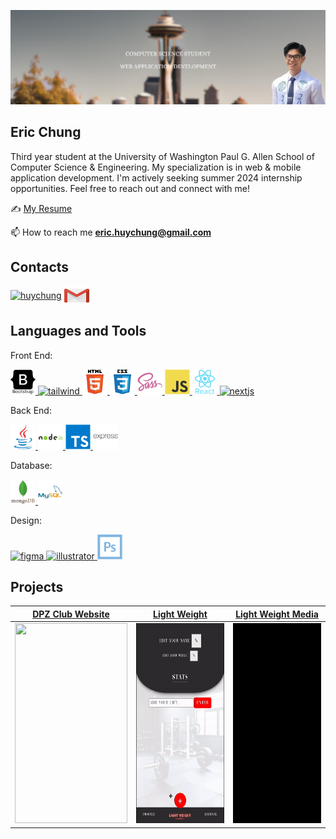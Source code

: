 ![](https://github.com/eric-huychung/eric-huychung/blob/main/GitHub%20Banner.png)

## Eric Chung

Third year student at the University of Washington Paul G. Allen School of Computer Science & Engineering. My specialization is in web & mobile application development. I'm actively seeking summer 2024 internship opportunities. Feel free to reach out and connect with me!

✍️ <a href="">My Resume</a>

📫 How to reach me **eric.huychung@gmail.com**

## Contacts

<p align="left">
<a href="https://linkedin.com/in/huychung" target="blank"><img align="center" src="https://raw.githubusercontent.com/rahuldkjain/github-profile-readme-generator/master/src/images/icons/Social/linked-in-alt.svg" alt="huychung" height="30" width="40" /></a>
<a href="mailto:eric.huychung@gmail.com" target="blank"><img align="center" src="https://github.com/eric-huychung/eric-huychung/blob/main/pngegg.png" alt="huychung" height="30" width="40" /></a>
</p>

## Languages and Tools

Front End:

<p align="left"> 
  <a href="https://getbootstrap.com" target="_blank" rel="noreferrer"> <img src="https://raw.githubusercontent.com/devicons/devicon/master/icons/bootstrap/bootstrap-plain-wordmark.svg" alt="bootstrap" width="40" height="40"/> </a> 
   <a href="https://tailwindcss.com/" target="_blank" rel="noreferrer"> <img src="https://www.vectorlogo.zone/logos/tailwindcss/tailwindcss-icon.svg" alt="tailwind" width="40" height="40"/> </a>
  <a href="https://www.w3.org/html/" target="_blank" rel="noreferrer"> <img src="https://raw.githubusercontent.com/devicons/devicon/master/icons/html5/html5-original-wordmark.svg" alt="html5" width="40" height="40"/> </a> 
  <a href="https://www.w3schools.com/css/" target="_blank" rel="noreferrer"> <img src="https://raw.githubusercontent.com/devicons/devicon/master/icons/css3/css3-original-wordmark.svg" alt="css3" width="40" height="40"/> </a> 
  <a href="https://sass-lang.com" target="_blank" rel="noreferrer"> <img src="https://raw.githubusercontent.com/devicons/devicon/master/icons/sass/sass-original.svg" alt="sass" width="40" height="40"/> </a>
  <a href="https://developer.mozilla.org/en-US/docs/Web/JavaScript" target="_blank" rel="noreferrer"> <img src="https://raw.githubusercontent.com/devicons/devicon/master/icons/javascript/javascript-original.svg" alt="javascript" width="40" height="40"/> </a>
  <a href="https://reactjs.org/" target="_blank" rel="noreferrer"> <img src="https://raw.githubusercontent.com/devicons/devicon/master/icons/react/react-original-wordmark.svg" alt="react" width="40" height="40"/> </a>
  <a href="https://nextjs.org/" target="_blank" rel="noreferrer"><img src="https://github.com/eric-huychung/eric-huychung/assets/97992842/422eae0b-ae30-4484-acfb-9407f8aebb86" alt="nextjs" width="40" height="40"/> </a>
</p>

Back End:
<p align="left"> 
  <a href="https://www.java.com" target="_blank" rel="noreferrer"> <img src="https://raw.githubusercontent.com/devicons/devicon/master/icons/java/java-original.svg" alt="java" width="40" height="40"/> </a> 
  <a href="https://nodejs.org" target="_blank" rel="noreferrer"> <img src="https://raw.githubusercontent.com/devicons/devicon/master/icons/nodejs/nodejs-original-wordmark.svg" alt="nodejs" width="40" height="40"/> </a> 
  <a href="https://www.typescriptlang.org/" target="_blank" rel="noreferrer"> <img src="https://raw.githubusercontent.com/devicons/devicon/master/icons/typescript/typescript-original.svg" alt="typescript" width="40" height="40"/> </a> 
  <a href="https://expressjs.com" target="_blank" rel="noreferrer"> <img src="https://raw.githubusercontent.com/devicons/devicon/master/icons/express/express-original-wordmark.svg" alt="express" width="40" height="40"/> </a> 
</p>

Database: 
<p align="left"> 
   <a href="https://www.mongodb.com/" target="_blank" rel="noreferrer"> <img src="https://raw.githubusercontent.com/devicons/devicon/master/icons/mongodb/mongodb-original-wordmark.svg" alt="mongodb" width="40" height="40"/> </a> 
  <a href="https://www.mysql.com/" target="_blank" rel="noreferrer"> <img src="https://raw.githubusercontent.com/devicons/devicon/master/icons/mysql/mysql-original-wordmark.svg" alt="mysql" width="40" height="40"/> </a> 
</p>

Design:

<p align="left"> 
  <a href="https://www.figma.com/" target="_blank" rel="noreferrer"> <img src="https://www.vectorlogo.zone/logos/figma/figma-icon.svg" alt="figma" width="40" height="40"/> </a> 
  <a href="https://www.adobe.com/in/products/illustrator.html" target="_blank" rel="noreferrer"> <img src="https://www.vectorlogo.zone/logos/adobe_illustrator/adobe_illustrator-icon.svg" alt="illustrator" width="40" height="40"/> </a> 
  <a href="https://www.photoshop.com/en" target="_blank" rel="noreferrer"> <img src="https://raw.githubusercontent.com/devicons/devicon/master/icons/photoshop/photoshop-line.svg" alt="photoshop" width="40" height="40"/> </a> 
</p>

## Projects

<a href="https://github.com/eric-huychung/dpz-club-website" target="_blank">DPZ Club Website</a>             | <a href="https://github.com/eric-huychung/light-weight" target="_blank">Light Weight</a>             | <a href="https://github.com/eric-huychung/light-weight-media" target="_blank">Light Weight Media</a>
:-------------------------:|:-------------------------:|:-------------------------:
<img src= "https://github.com/eric-huychung/eric-huychung/blob/main/dpz.gif" width="180" height="320"/>  |  <img src="https://github.com/eric-huychung/eric-huychung/blob/main/lightweight.gif" width="180" height="320"/>  |  <img src="https://github.com/eric-huychung/eric-huychung/blob/main/light-weight-media.gif" width="180" height="320"/>




